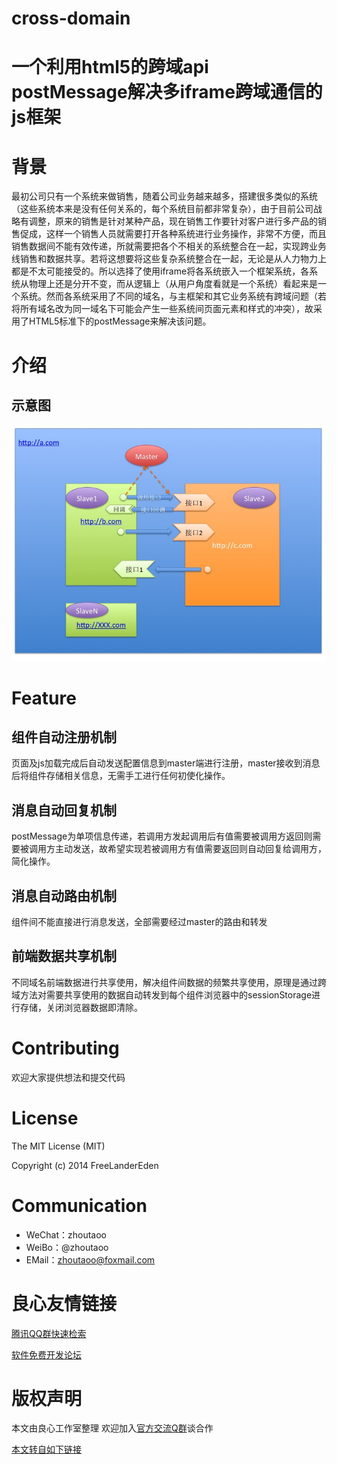 cross-domain
============

# 一个利用html5的跨域api postMessage解决多iframe跨域通信的js框架

# 背景
最初公司只有一个系统来做销售，随着公司业务越来越多，搭建很多类似的系统（这些系统本来是没有任何关系的，每个系统目前都非常复杂），由于目前公司战略有调整，原来的销售是针对某种产品，现在销售工作要针对客户进行多产品的销售促成，这样一个销售人员就需要打开各种系统进行业务操作，非常不方便，而且销售数据间不能有效传递，所就需要把各个不相关的系统整合在一起，实现跨业务线销售和数据共享。若将这想要将这些复杂系统整合在一起，无论是从人力物力上都是不太可能接受的。所以选择了使用iframe将各系统嵌入一个框架系统，各系统从物理上还是分开不变，而从逻辑上（从用户角度看就是一个系统）看起来是一个系统。然而各系统采用了不同的域名，与主框架和其它业务系统有跨域问题（若将所有域名改为同一域名下可能会产生一些系统间页面元素和样式的冲突），故采用了HTML5标准下的postMessage来解决该问题。
# 介绍
## 示意图
![image](https://raw.githubusercontent.com/FreeLanderEden/cross-domain/master/example/principle.jpg)
# Feature
## 组件自动注册机制
页面及js加载完成后自动发送配置信息到master端进行注册，master接收到消息后将组件存储相关信息，无需手工进行任何初使化操作。
## 消息自动回复机制
postMessage为单项信息传递，若调用方发起调用后有值需要被调用方返回则需要被调用方主动发送，故希望实现若被调用方有值需要返回则自动回复给调用方，简化操作。
## 消息自动路由机制
组件间不能直接进行消息发送，全部需要经过master的路由和转发
## 前端数据共享机制
不同域名前端数据进行共享使用，解决组件间数据的频繁共享使用，原理是通过跨域方法对需要共享使用的数据自动转发到每个组件浏览器中的sessionStorage进行存储，关闭浏览器数据即清除。
# Contributing
欢迎大家提供想法和提交代码
# License
The MIT License (MIT)

Copyright (c) 2014 FreeLanderEden
# Communication
* WeChat：zhoutaoo
* WeiBo：@zhoutaoo
* EMail：zhoutaoo@foxmail.com


 # 良心友情链接

[腾讯QQ群快速检索](http://u.720life.cn/s/8cf73f7c)

[软件免费开发论坛](http://u.720life.cn/s/bbb01dc0)

# 版权声明 

本文由良心工作室整理 欢迎加入[官方交流Q群](https://u.720life.cn/s/f2316816)谈合作

[本文转自如下链接](http://u.720life.cn/g/2e71d0f0a5c601172267ba20d3a43c6ec220c09a940c70d4d725578779e991271053dbccef849fd925c116484c442b596e2f01cd057b9a21d09242e8e8b6160a)